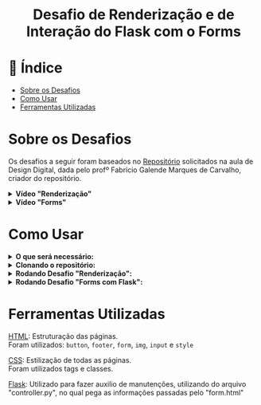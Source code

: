 <h1 align="center"> Desafio de Renderização e de Interação do Flask com o Forms</h1>

# :mag_right: Índice

* [Sobre os Desafios](#sobre)
* [Como Usar](#comoUsar)
* [Ferramentas Utilizadas](#ferramentas)

<span id="sobre"></span>

# Sobre os Desafios

Os desafios a seguir foram baseados no [Repositório](https://github.com/prof-fabriciogmc/html_basico) solicitados na aula de Design Digital, dada pelo profº Fabrício Galende Marques de Carvalho, criador do repositório.

<details>
  <summary><b>Vídeo "Renderização"</b></summary>

 ![print_desafioRenderizacão]()
</details>
<details>
  <summary><b>Vídeo "Forms"</b></summary>
  
 ![print_desafioInteraçãoDoFlaskComOForms]()
</details>


<span id="comoUsar"></span>

# Como Usar

<details>
  <summary><b>O que será necessário:</b></summary>

  <a href="https://git-scm.com/downloads">Git</a> Será necessário o git para fazer uma clonagem do repositório.
</details>

<details>
  <summary><b>Clonando o repositório:</b></summary>
  
  1º Passo: Crie uma pasta vazia.

  2º Passo: Entre na pasta criada e clique no diretório na parte superior e digite cmd:

  ![print_diretório]()

  3º Passo: Dentro do cmd insira o comando:
 
  `git clone "https://github.com/BrunoSerpa/Desafio02_DW1" .`
</details>


<details>
  <summary><b>Rodando Desafio "Renderização":</b></summary>

  Execute o arquivo `imagens.html` em seu navegador padrão. (encontrado em `src/Renderizando Fotos`) 
</details>
<details>
    <summary><b>Rodando Desafio "Forms com Flask":</b></summary>

  1º Passo: Dentro do cmd no qual o repositório foi clonado insira o comando: 
  
  `cd 'src/Interação do Flask com Forms'`

  2º Passo: Crie o Ambiente Virtual com o comando:
  
  `py -m venv venv`
  >Caso os comando não funcionar, troque a palavra <b>py</b> do comando por <b>py3</b>.<br/> 

  3º Passo: Entre no ambiente com o comando:
  
  `.\venv\Scripts\activate`.

  4º Passo: Instale os requerimentos do projeto com o comando:
  
  `pip install -r requirements.txt`.

  5º Passo: Acesse o projeto com o comando:

  `flask run`
  >Isso executará o `app.py` e será possível ver o site funcionando.

  6ºPasso: Após realizar o comando flask run, clique no link que ele te dará no cmd, ou então simplesmente acesse este:
  
  <a href="http://127.0.0.1:5000">http://127.0.0.1:5000</a>

  7º Quando finalzar o comando para finalizar o ambiente é:

  `deactivate`
  
</details>

<span id="ferramentas"></span>

# Ferramentas Utilizadas

<a href="https://www.w3schools.com/html/">HTML</a>: Estruturação das páginas.<br/> Foram utilizados: `button`, `footer`, `form`, `img`, `input` e `style`

<a href="https://www.w3schools.com/css/">CSS</a>: Estilização de todas as páginas.<br/>
Foram utilizados tags e classes.

<a href="">Flask</a>: Utilizado para fazer auxilio de manutenções, utilizando do arquivo "controller.py", no qual pega as informações passadas pelo "form.html"
